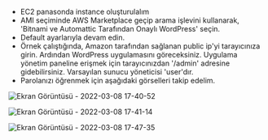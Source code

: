 - EC2 panasonda instance oluşturulalım
- AMI seçiminde AWS Marketplace geçip arama işlevini kullanarak, 'Bitnami ve Automattic Tarafından Onaylı WordPress' seçin.
- Default ayarlarıyla devam edin.
- Örnek çalıştığında, Amazon tarafından sağlanan public ip'yi tarayıcınıza girin. Ardından WordPress uygulamasını göreceksiniz. Uygulama yönetim paneline erişmek için tarayıcınızdan '/admin' adresine gidebilirsiniz. Varsayılan sunucu yöneticisi 'user'dır.
- Parolanızı öğrenmek için aşağıdaki görselleri takip edelim.

![Ekran Görüntüsü - 2022-03-08 17-40-52](https://user-images.githubusercontent.com/68228757/157261617-baab5c71-ab46-460a-b4c9-261b0bbe579f.png)

![Ekran Görüntüsü - 2022-03-08 17-41-14](https://user-images.githubusercontent.com/68228757/157261630-d3ace3a2-01ac-4ef7-a618-fad1561f09d4.png)

![Ekran Görüntüsü - 2022-03-08 17-47-35](https://user-images.githubusercontent.com/68228757/157261874-7ee0a11b-4068-4381-b9a5-40ea2dde5c9e.png)
